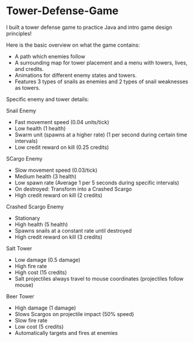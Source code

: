 # Tower-Defense-Game

I built a tower defense game to practice Java and intro game design principles! 

Here is the basic overview on what the game contains:
- A path which enemies follow
- A surrounding map for tower placement and a menu with towers, lives, and credits.
- Animations for different enemy states and towers.
- Features 3 types of snails as enemies and 2 types of snail weaknesses as towers. 

Specific enemy and tower details:

Snail Enemy
- Fast movement speed (0.04 units/tick)
- Low health (1 health)
- Swarm unit (spawns at a higher rate) (1 per second during certain time intervals)
- Low credit reward on kill (0.25 credits)

SCargo Enemy
- Slow movement speed (0.03/tick)
- Medium health (3 health)
- Low spawn rate (Average 1 per 5 seconds during specific intervals)
- On destroyed: Transform into a Crashed Scargo
- High credit reward on kill (2 credits)

Crashed Scargo Enemy
- Stationary
- High health (5 health)
- Spawns snails at a constant rate until destroyed
- High credit reward on kill (3 credits)

Salt Tower
- Low damage (0.5 damage)
- High fire rate
- High cost (15 credits)
- Salt projectiles always travel to mouse coordinates (projectiles follow mouse)

Beer Tower
- High damage (1 damage)
- Slows Scargos on projectile impact (50% speed)
- Slow fire rate
- Low cost (5 credits)
- Automatically targets and fires at enemies
